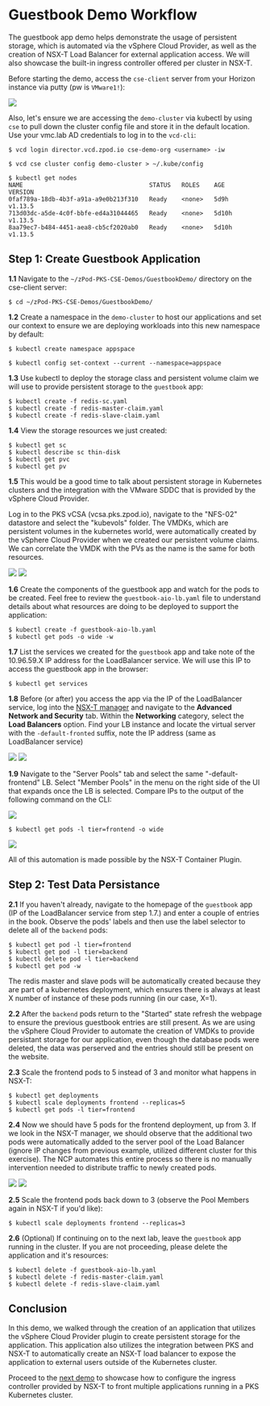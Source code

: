 # Guestbook Demo Workflow

The guestbook app demo helps demonstrate the usage of persistent storage, which is automated via the vSphere Cloud Provider, as well as the creation of NSX-T Load Balancer for external application access. We will also showcase the built-in ingress controller offered per cluster in NSX-T.

Before starting the demo, access the `cse-client` server from your Horizon instance via putty (pw is `VMware1!`):

<img src="Images/putty-ss.png">

Also, let's ensure we are accessing the `demo-cluster` via kubectl by using `cse` to pull down the cluster config file and store it in the default location. Use your vmc.lab AD credentials to log in to the `vcd-cli`:
~~~
$ vcd login director.vcd.zpod.io cse-demo-org <username> -iw
~~~
~~~
$ vcd cse cluster config demo-cluster > ~/.kube/config
~~~
~~~
$ kubectl get nodes
NAME                                   STATUS   ROLES    AGE     VERSION
0faf789a-18db-4b3f-a91a-a9e0b213f310   Ready    <none>   5d9h    v1.13.5
713d03dc-a5de-4c0f-bbfe-ed4a31044465   Ready    <none>   5d10h   v1.13.5
8aa79ec7-b484-4451-aea8-cb5cf2020ab0   Ready    <none>   5d10h   v1.13.5
~~~

## Step 1: Create Guestbook Application

**1.1** Navigate to the `~/zPod-PKS-CSE-Demos/GuestbookDemo/` directory on the cse-client server:
~~~
$ cd ~/zPod-PKS-CSE-Demos/GuestbookDemo/
~~~
**1.2** Create a namespace in the `demo-cluster` to host our applications and set our context to ensure we are deploying workloads into this new namespace by default:
~~~
$ kubectl create namespace appspace
~~~
~~~
$ kubectl config set-context --current --namespace=appspace
~~~
**1.3** Use kubectl to deploy the storage class and persistent volume claim we will use to provide persistent storage to the `guestbook` app:
~~~
$ kubectl create -f redis-sc.yaml
$ kubectl create -f redis-master-claim.yaml
$ kubectl create -f redis-slave-claim.yaml
~~~

**1.4** View the storage resources we just created:
~~~
$ kubectl get sc
$ kubectl describe sc thin-disk
$ kubectl get pvc
$ kubectl get pv
~~~
**1.5** This would be a good time to talk about persistent storage in Kubernetes clusters and the integration with the VMware SDDC that is provided by the vSphere Cloud Provider. 

Log in to the PKS vCSA (vcsa.pks.zpod.io), navigate to the "NFS-02" datastore and select the "kubevols" folder. The VMDKs, which are persistent volumes in the kubernetes world, were automatically created by the vSphere Cloud Provider when we created our persistent volume claims. We can correlate the VMDK with the PVs as the name is the same for both resources.

<img src="Images/vpshere-storage.png">

<img src="Images/pvc-1.png">

**1.6** Create the components of the guestbook app and watch for the pods to be created. Feel free to review the `guestbook-aio-lb.yaml` file to understand details about what resources are doing to be deployed to support the application:
~~~
$ kubectl create -f guestbook-aio-lb.yaml
$ kubectl get pods -o wide -w
~~~
**1.7** List the services we created for the `guestbook` app and take note of the 10.96.59.X IP address for the LoadBalancer service. We will use this IP to access the guestbook app in the browser:
~~~
$ kubectl get services
~~~
**1.8** Before (or after) you access the app via the IP of the LoadBalancer service, log into the [NSX-T manager](https://nsx.pks.zpod.io) and navigate to the **Advanced Network and Security** tab. Within the **Networking** category, select the **Load Balancers** option. Find your LB instance and locate the virtual server with the `-default-fronted` suffix, note the IP address (same as LoadBalancer service)

<img src="Images/guestbook-L4.png">

<img src="Images/lb-service.png">

**1.9** Navigate to the "Server Pools" tab and select the same "-default-frontend" LB. Select "Member Pools" in the menu on the right side of the UI that expands once the LB is selected. Compare IPs to the output of the following command on the CLI:

<img src="Images/server-pool1.png">

~~~
$ kubectl get pods -l tier=frontend -o wide
~~~

<img src="Images/frontend-pods1.png">

All of this automation is made possible by the NSX-T Container Plugin.

## Step 2: Test Data Persistance

**2.1** If you haven't already, navigate to the homepage of the `guestbook` app (IP of the LoadBalancer service from step 1.7.) and enter a couple of entries in the book. Observe the pods' labels and then use the label selector to delete all of the `backend` pods:
~~~
$ kubectl get pod -l tier=frontend
$ kubectl get pod -l tier=backend
$ kubectl delete pod -l tier=backend
$ kubectl get pod -w
~~~
The redis master and slave pods will be automatically created because they are part of a kubernetes deployment, which ensures there is always at least X number of instance of these pods running (in our case, X=1). 

**2.2** After the `backend` pods return to the "Started" state refresh the webpage to ensure the previous guestbook entries are still present. As we are using the vSphere Cloud Provider to automate the creation of VMDKs to provide persistant storage for our application, even though the database pods were deleted, the data was perserved and the entries should still be present on the website.

**2.3** Scale the frontend pods to 5 instead of 3 and monitor what happens in NSX-T:
~~~
$ kubectl get deployments
$ kubectl scale deployments frontend --replicas=5
$ kubectl get pods -l tier=frontend
~~~
**2.4** Now we should have 5 pods for the frontend deployment, up from 3. If we look in the NSX-T manager, we should observe that the additional two pods were automatically added to the server pool of the Load Balancer (ignore IP changes from previous example, utilized different cluster for this exercise). The NCP automates this entire process so there is no manually intervention needed to distribute traffic to newly created pods.

<img src="Images/server-pool2.png">

<img src="Images/frontend-pods2.png">

**2.5** Scale the frontend pods back down to 3 (observe the Pool Members again in NSX-T if you'd like):
~~~
$ kubectl scale deployments frontend --replicas=3
~~~
**2.6** (Optional) If continuing on to the next lab, leave the `guestbook` app running in the cluster. If you are not proceeding, please delete the application and it's resources:
~~~
$ kubectl delete -f guestbook-aio-lb.yaml
$ kubectl delete -f redis-master-claim.yaml
$ kubectl delete -f redis-slave-claim.yaml
~~~

## Conclusion

In this demo, we walked through the creation of an application that utilizes the vSphere Cloud Provider plugin to create persistent storage for the application. This application also utilizes the integration between PKS and NSX-T to automatically create an NSX-T load balancer to expose the application to external users outside of the Kubernetes cluster.

Proceed to the [next demo](https://github.com/mann1mal/zPod-PKS-CSE-Demos/tree/master/Ingress%26NSX-T) to showcase how to configure the ingress controller provided by NSX-T to front multiple applications running in a PKS Kubernetes cluster.
